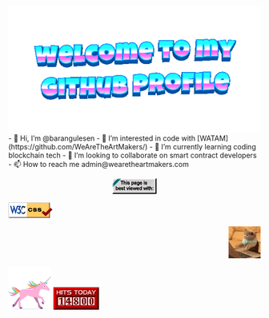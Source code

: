  <img src="assets/welcome-header.gif" />
- 👋 Hi, I’m @barangulesen
- 👀 I’m interested in code with [WATAM](https://github.com/WeAreTheArtMakers/)
- 🌱 I’m currently learning coding blockchain tech
- 💞️ I’m looking to collaborate on smart contract developers
- 📫 How to reach me admin@wearetheartmakers.com
<!---
barangulesen/barangulesen is a ✨ special ✨ repository because its `README.md` (this file) appears on your GitHub profile.
You can click the Preview link to take a look at your changes.
--->
<p align="center">
  <img src="assets/badge1.gif" />
</p>
<p align="left">
  <img src="assets/badge2.gif" />
</p>
<p align="right">
  <img src="assets/cat-typing.gif" />
</p>
 <img src="assets/unicorn.gif" />
 <img src="assets/counter.gif" />

